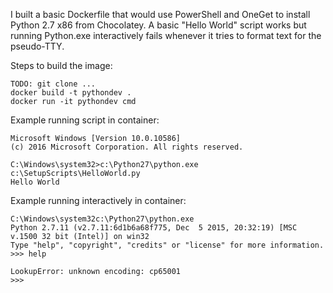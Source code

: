 
I built a basic Dockerfile that would use PowerShell and OneGet
to install Python 2.7 x86 from Chocolatey. A basic "Hello World" script works
but running Python.exe interactively fails whenever it tries to format 
text for the pseudo-TTY.


Steps to build the image:
```
TODO: git clone ...
docker build -t pythondev .
docker run -it pythondev cmd
```

Example running script in container:
```
Microsoft Windows [Version 10.0.10586]
(c) 2016 Microsoft Corporation. All rights reserved.

C:\Windows\system32>c:\Python27\python.exe c:\SetupScripts\HelloWorld.py
Hello World
```

Example running interactively in container:
```
C:\Windows\system32c:\Python27\python.exe
Python 2.7.11 (v2.7.11:6d1b6a68f775, Dec  5 2015, 20:32:19) [MSC v.1500 32 bit (Intel)] on win32
Type "help", "copyright", "credits" or "license" for more information.
>>> help

LookupError: unknown encoding: cp65001
>>>
```